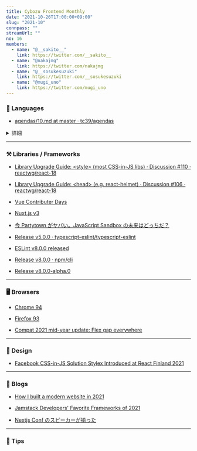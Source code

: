 ```yaml
---
title: Cybozu Frontend Monthly
date: "2021-10-26T17:00:00+09:00"
slug: "2021-10"
connpass: ""
streamUrl: ""
no: 16
members:
  - name: "@__sakito__"
    link: https://twitter.com/__sakito__
  - name: "@nakajmg"
    link: https://twitter.com/nakajmg
  - name: "@__sosukesuzuki"
    link: https://twitter.com/__sosukesuzuki
  - name: "@mugi_uno"
    link: https://twitter.com/mugi_uno
---
```


### 💬 Languages

- [agendas/10.md at master · tc39/agendas](https://github.com/tc39/agendas/blob/master/2021/10.md)

<details>

<summary>詳細</summary>

#### for Stage 4

##### [Error Cause](https://github.com/tc39/proposal-error-cause)

```js
function doWork() {
  try {
    doSomeWork();
  } catch (err) {
    throw new Error("Some work failed", { cause: err });
  }
  try {
    doMoreWork();
  } catch (err) {
    throw new Error("More work failed", { cause: err });
  }
}
```

#### for Stage 3

なし

#### for Stage 2

##### [Array Grouping](https://github.com/tc39/proposal-array-grouping)

```js
const array = [1, 2, 3, 4, 5];
array.groupBy((i) => {
  return i % 2 === 0 ? "even" : "odd";
});
// =>  { odd: [1, 3, 5], even: [2, 4] }
```

##### [Partial Application](https://github.com/tc39/proposal-partial-application)

```js
const add = (x, y) => x + y;
const addOne = add~(1, ?);
addOne(2); // 3
```

#### for Stage 1

##### [`String.cooked`](https://github.com/bathos/proposal-string-cooked)

```js
String.cooked`mmm ... \u0064elicious cooked string`;
// → "mmm ... delicious cooked string"
```

##### [Destructure Private Fields](https://github.com/jridgewell/proposal-destructuring-private)

```js
class Foo {
  #x = 1;
  constructor() {
    console.log(this.#x); // => 1
    const { #x: x } = this;
    console.log(x); // => 1
  }
}
```

##### [Bind-this operator](https://github.com/js-choi/proposal-bind-this)

```js
Object.prototype.hasOwnProperty.call({ foo: "foo" }, "foo"); // true
({ foo: "foo" }::Object.prototype.hasOwnProperty("foo")); // true
```

##### [Function helpers](https://github.com/js-choi/proposal-function-helpers)

```js
const f = Function.flow(f0, f1, f2);
f(5, 7); // f2(f1(f0(5, 7))).
```

```js
Function.pipe(5, f0, f1, f2); // f2(f1(f0(5))).
```

```js
const f = Function.constant(3);
f("fooo"); // 3
f(3009, 33, 44); // 3
f({ foo: "foo" }); // 3
```

```js
Function.identity(3); // 3
Function.identity(4, 5); // 4
```

```js
const f = Function.tap(console.log);
f(5); // 5 を出力して、5 を返す
```

##### [Evaluator Attributes](https://github.com/lucacasonato/proposal-evaluator-attributes)

```js
import mod from "./foo.wasm" as "wasm-module";
mod instanceof WebAssembly.Module; // true
```

##### RegExp Features

前回のミーティングで提案された[RegExp Features](https://github.com/rbuckton/proposal-regexp-features)が機能ごとに別々の提案に分割された。

- [RegExp Modifiers](https://github.com/rbuckton/proposal-regexp-modifiers)
- [RegExp Conditionals](https://github.com/rbuckton/proposal-regexp-conditionals)
- [RegExp Extended Mode and Comments](https://github.com/rbuckton/proposal-regexp-x-mode)
- [RegExp Atomic Operators](https://github.com/rbuckton/proposal-regexp-atomic-operators)
- [RegExp `\R` Escape](https://github.com/rbuckton/proposal-regexp-r-escape)
- [RegExp Buffer Boundaries](https://github.com/rbuckton/proposal-regexp-buffer-boundaries)

#### Updates

- [Change Array by Copy](https://github.com/tc39/proposal-change-array-by-copy)
- [JSON.parse sourct text access](https://github.com/tc39/proposal-json-parse-with-source)
- [Records & Tuples](https://github.com/tc39/proposal-record-tuple/)
- [Explicit Resource Management](https://github.com/tc39/proposal-explicit-resource-management)
- [JS Module Blocks](https://github.com/tc39/proposal-js-module-blocks)
- [Array.fromAsync](https://github.com/js-choi/proposal-array-from-async)

#### その他

- [Extending null](https://github.com/tc39/ecma262/pull/1321)

</details>

---

### ⚒️ Libraries / Frameworks

- [Library Upgrade Guide: &lt;style> (most CSS-in-JS libs) · Discussion #110 · reactwg/react-18](https://github.com/reactwg/react-18/discussions/110)

- [Library Upgrade Guide: &lt;head> (e.g. react-helmet) · Discussion #106 · reactwg/react-18](https://github.com/reactwg/react-18/discussions/106)

- [Vue Contributer Days](https://www.youtube.com/watch?v=gpTbH469Qog)

- [Nuxt.js v3](https://v3.nuxtjs.org/)

- [今 Partytown がヤバい。JavaScript Sandbox の未来はどっちだ？](https://zenn.dev/stomita/articles/2c16a53223f3c9)

- [Release v5.0.0 · typescript-eslint/typescript-eslint](https://github.com/typescript-eslint/typescript-eslint/releases/tag/v5.0.0)

- [ESLint v8.0.0 released](https://eslint.org/blog/2021/10/eslint-v8.0.0-released)

- [Release v8.0.0 · npm/cli](https://github.com/npm/cli/releases/tag/v8.0.0)

- [Release v8.0.0-alpha.0](https://github.com/reduxjs/react-redux/releases/tag/v8.0.0-alpha.0)

---

### 🖥 Browsers

- [Chrome 94](https://developer.chrome.com/blog/new-in-chrome-94/)

- [Firefox 93](https://www.mozilla.org/en-US/firefox/93.0/releasenotes/)

- [Compat 2021 mid-year update: Flex gap everywhere](https://web.dev/compat2021-midyear/)

---

### 🎨 Design

- [Facebook CSS-in-JS Solution Stylex Introduced at React Finland 2021](https://www.infoq.com/news/2021/10/facebook-css-js-stylex/)

---

### 📝 Blogs

- [How I built a modern website in 2021](https://kentcdodds.com/blog/how-i-built-a-modern-website-in-2021)

- [Jamstack Developers' Favorite Frameworks of 2021](https://css-tricks.com/jamstack-developers-favorite-frameworks-of-2021/)

- [Nextjs Conf のスピーカーが揃った](https://nextjs.org/conf/speakers)

---

### 🦆 Tips
